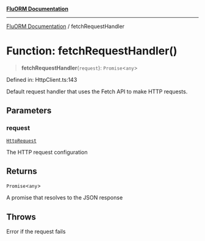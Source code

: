 [**FluORM Documentation**](../README.md)

***

[FluORM Documentation](../globals.md) / fetchRequestHandler

# Function: fetchRequestHandler()

> **fetchRequestHandler**(`request`): `Promise`\<`any`\>

Defined in: HttpClient.ts:143

Default request handler that uses the Fetch API to make HTTP requests.

## Parameters

### request

[`HttpRequest`](../interfaces/HttpRequest.md)

The HTTP request configuration

## Returns

`Promise`\<`any`\>

A promise that resolves to the JSON response

## Throws

Error if the request fails
